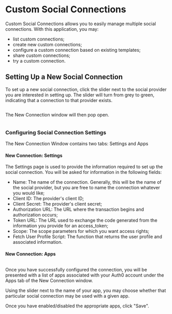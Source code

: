 # Custom Social Connections

Custom Social Connections allows you to easily manage multiple social connections. With this application, you may:

- list custom connections;
- create new custom connections;
- configure a custom connection based on existing templates;
- share custom connections;
- try a custom connection.

## Setting Up a New Social Connection

To set up a new social connection, click the slider next to the social provider you are interested in setting up. The slider will turn from grey to green, indicating that a connection to that provider exists.

![]()

The New Connection window will then pop open.

![]()

### Configuring Social Connection Settings

The New Connection Window contains two tabs: Settings and Apps

#### New Connection: Settings

The Settings page is used to provide the information required to set up the social connection. You will be asked for information in the following fields:

- Name: The name of the connection. Generally, this will be the name of the social provider, but you are free to name the connection whatever you would like;
- Client ID: The provider's client ID;
- Client Secret: The provider's client secret;
- Authorization URL: The URL where the transaction begins and authorization occurs;
- Token URL: The URL used to exchange the code generated from the information you provide for an access_token;
- Scope: The scope parameters for which you want access rights;
- Fetch User Profile Script: The function that returns the user profile and associated information.

#### New Connection: Apps

![]()

Once you have successfully configured the connection, you will be presented with a list of apps associated with your Auth0 account under the Apps tab of the New Connection window.

Using the slider next to the name of your app, you may choose whether that particular social connection may be used with a given app.

Once you have enabled/disabled the appropriate apps, click "Save".
